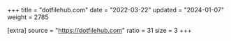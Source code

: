 +++
title = "dotfilehub.com"
date = "2022-03-22"
updated = "2024-01-07"
weight = 2785

[extra]
source = "https://dotfilehub.com"
ratio = 31
size = 3
+++
